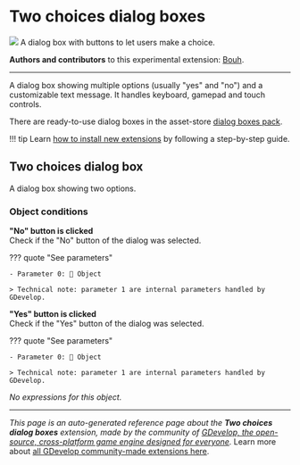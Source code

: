 # Two choices dialog boxes

<img src="https://asset-resources.gdevelop.io/public-resources/Icons/Line Hero Pack/Master/SVG/Interface Elements/0842ffc478006e9b6687fca9a5761494c4efd1df873220637af5b4ac7253f850_Interface Elements_interface_ui_window_application_app_button_cta.svg" class="extension-icon"></img>
A dialog box with buttons to let users make a choice.

**Authors and contributors** to this experimental extension: [Bouh](https://gd.games/Bouh).

---

A dialog box showing multiple options (usually "yes" and "no") and a customizable text message.
It handles keyboard, gamepad and touch controls.

There are ready-to-use dialog boxes in the asset-store [dialog boxes pack](https://editor.gdevelop.io/?initial-dialog=asset-store&asset-pack=dialog-boxes-dialog-boxes).

!!! tip
    Learn [how to install new extensions](/gdevelop5/extensions/search) by following a step-by-step guide.



## Two choices dialog box  

A dialog box showing two options. 

### Object conditions

**"No" button is clicked**  
Check if the "No" button of the dialog was selected.

??? quote "See parameters"

    - Parameter 0: 👾 Object

    > Technical note: parameter 1 are internal parameters handled by GDevelop.

**"Yes" button is clicked**  
Check if the "Yes" button of the dialog was selected.

??? quote "See parameters"

    - Parameter 0: 👾 Object

    > Technical note: parameter 1 are internal parameters handled by GDevelop.

_No expressions for this object._



---

*This page is an auto-generated reference page about the **Two choices dialog boxes** extension, made by the community of [GDevelop, the open-source, cross-platform game engine designed for everyone](https://gdevelop.io/).* Learn more about [all GDevelop community-made extensions here](/gdevelop5/extensions).